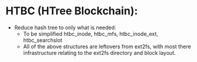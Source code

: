 # HTBC (HTree Blockchain):
- Reduce hash tree to only what is needed:
	- To be simplified htbc_inode, htbc_mfs, htbc_inode_ext, htbc_searchslot
	- All of the above structures are leftovers from ext2fs, with most there 
	infrastructure relating to the ext2fs directory and block layout.

	
